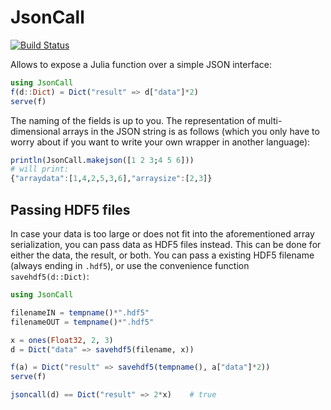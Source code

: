 # JsonCall

[![Build Status](https://travis-ci.org/rened/JsonCall.jl.svg?branch=master)](https://travis-ci.org/rened/JsonCall.jl)

Allows to expose a Julia function over a simple JSON interface:

```jl
using JsonCall
f(d::Dict) = Dict("result" => d["data"]*2)
serve(f)
```

The naming of the fields is up to you. The representation of multi-dimensional arrays in the JSON string is as follows (which you only have to worry about if you want to write your own wrapper in another language):

```jl
println(JsonCall.makejson([1 2 3;4 5 6]))
# will print:
{"arraydata":[1,4,2,5,3,6],"arraysize":[2,3]}
```

## Passing HDF5 files

In case your data is too large or does not fit into the aforementioned array serialization, you can pass data as HDF5 files instead. This can be done for either the data, the result, or both. You can pass a existing HDF5 filename (always ending in `.hdf5`), or use the convenience function `savehdf5(d::Dict)`:

```jl
using JsonCall

filenameIN = tempname()*".hdf5"
filenameOUT = tempname()*".hdf5"

x = ones(Float32, 2, 3)
d = Dict("data" => savehdf5(filename, x))

f(a) = Dict("result" => savehdf5(tempname(), a["data"]*2))
serve(f)

jsoncall(d) == Dict("result" => 2*x)    # true
```


